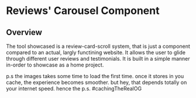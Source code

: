 # Reviews' Carousel Component

## Overview

The tool showcased is a review-card-scroll system, that is just a component compared to an actual, largly functining website. It allows the user to glide through different user reviews and testimonials. It is built in a simple manner in-order to showcase as a home project.

p.s the images takes some time to load the first time. once it stores in you cache, the experience becomes smoother. but hey, that depends totally on your internet speed. hence the p.s. #cachingTheRealOG
